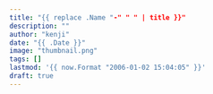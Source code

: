 ```yaml
---
title: "{{ replace .Name "-" " " | title }}"
description: ""
author: "kenji"
date: "{{ .Date }}"
image: "thumbnail.png"
tags: []
lastmod: '{{ now.Format "2006-01-02 15:04:05" }}'
draft: true
---
```

